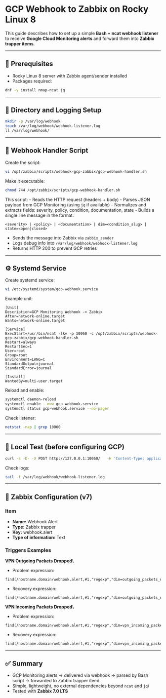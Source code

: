 # GCP Webhook to Zabbix on Rocky Linux 8

This guide describes how to set up a simple **Bash + ncat webhook
listener** to receive **Google Cloud Monitoring alerts** and forward
them into **Zabbix trapper items**.

------------------------------------------------------------------------

## 🔧 Prerequisites

-   Rocky Linux 8 server with Zabbix agent/sender installed
-   Packages required:

``` bash
dnf -y install nmap-ncat jq
```

------------------------------------------------------------------------

## 📂 Directory and Logging Setup

``` bash
mkdir -p /var/log/webhook
touch /var/log/webhook/webhook-listener.log
ll /var/log/webhook/
```

------------------------------------------------------------------------

## 📜 Webhook Handler Script

Create the script:

``` bash
vi /opt/zabbix/scripts/webhook-gcp-zabbix/gcp-webhook-handler.sh
```

Make it executable:

``` bash
chmod 744 /opt/zabbix/scripts/gcp-webhook-handler.sh
```

This script: - Reads the HTTP request (headers + body) - Parses JSON
payload from GCP Monitoring (using `jq` if available) - Normalizes and
extracts fields: severity, policy, condition, documentation, state -
Builds a single line message in the format:

    <severity> | <policy> | <documentation> | dim=<condition_slug> | state=<open|closed>

-   Sends the message into Zabbix via `zabbix_sender`
-   Logs debug info into `/var/log/webhook/webhook-listener.log`
-   Returns HTTP 200 to prevent GCP retries

------------------------------------------------------------------------

## ⚙️ Systemd Service

Create systemd service:

``` bash
vi /etc/systemd/system/gcp-webhook.service
```

Example unit:

    [Unit]
    Description=GCP Monitoring Webhook -> Zabbix
    After=network-online.target
    Wants=network-online.target

    [Service]
    ExecStart=/usr/bin/ncat -lkv -p 10060 -c /opt/zabbix/scripts/webhook-gcp-zabbix/gcp-webhook-handler.sh
    Restart=always
    RestartSec=1
    User=root
    Group=root
    Environment=LANG=C
    StandardOutput=journal
    StandardError=journal

    [Install]
    WantedBy=multi-user.target

Reload and enable:

``` bash
systemctl daemon-reload
systemctl enable --now gcp-webhook.service
systemctl status gcp-webhook.service --no-pager
```

Check listener:

``` bash
netstat -nap | grep 10060
```

------------------------------------------------------------------------

## 🧪 Local Test (before configuring GCP)

``` bash
curl -s -D- -X POST http://127.0.0.1:10060/   -H 'Content-Type: application/json'   --data '{"version":"test","incident":{"policy_name":"My Policy","severity":"Critical","documentation":{"content":"Test Doc"}}}'
```

Check logs:

``` bash
tail -f /var/log/webhook/webhook-listener.log
```

------------------------------------------------------------------------

## 📡 Zabbix Configuration (v7)

### Item

-   **Name:** Webhook Alert
-   **Type:** Zabbix trapper
-   **Key:** webhook.alert
-   **Type of information:** Text

### Triggers Examples

**VPN Outgoing Packets Dropped**\
- Problem expression:
```{=html}
find(/hostname.domain/webhook.alert,#1,"regexp","dim=outgoing_packets_dropped\s*\|\s*state=open")=1
```

-   Recovery expression:

```{=html}
find(/hostname.domain/webhook.alert,#1,"regexp","dim=outgoing_packets_dropped\s*\|\s*state=closed")=1
```

**VPN Incoming Packets Dropped**\
- Problem expression:
```{=html}
find(/hostname.domain/webhook.alert,#1,"regexp","dim=vpn_incoming_packets_dropped\s*\|\s*state=open")=1
```

-   Recovery expression:
```{=html}
find(/hostname.domain/webhook.alert,#1,"regexp","dim=vpn_incoming_packets_dropped\s*\|\s*state=closed")=1
```

------------------------------------------------------------------------

## ✅ Summary

-   GCP Monitoring alerts → delivered via webhook → parsed by Bash
    script → forwarded to Zabbix trapper item\
-   Simple, lightweight, no external dependencies beyond `ncat` and
    `jq`\
-   Tested with **Zabbix 7.0 LTS**
